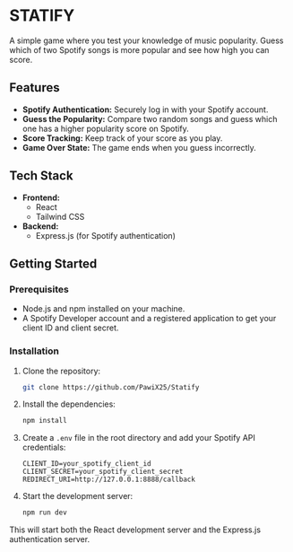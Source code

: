 # STATIFY

A simple game where you test your knowledge of music popularity. Guess which of two Spotify songs is more popular and see how high you can score.

## Features

*   **Spotify Authentication:** Securely log in with your Spotify account.
*   **Guess the Popularity:** Compare two random songs and guess which one has a higher popularity score on Spotify.
*   **Score Tracking:** Keep track of your score as you play.
*   **Game Over State:** The game ends when you guess incorrectly.

## Tech Stack

*   **Frontend:**
    *   React
    *   Tailwind CSS
*   **Backend:**
    *   Express.js (for Spotify authentication)

## Getting Started

### Prerequisites

*   Node.js and npm installed on your machine.
*   A Spotify Developer account and a registered application to get your client ID and client secret.

### Installation

1.  Clone the repository:
    ```bash
    git clone https://github.com/PawiX25/Statify
    ```
2.  Install the dependencies:
    ```bash
    npm install
    ```
3. Create a `.env` file in the root directory and add your Spotify API credentials:
    ```
    CLIENT_ID=your_spotify_client_id
    CLIENT_SECRET=your_spotify_client_secret
    REDIRECT_URI=http://127.0.0.1:8888/callback
    ```
4.  Start the development server:
    ```bash
    npm run dev
    ```
This will start both the React development server and the Express.js authentication server.
